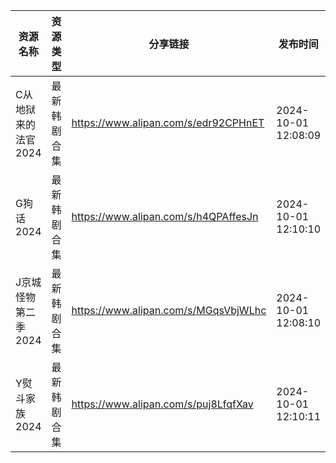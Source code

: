 | 资源名称         | 资源类型   | 分享链接                                 | 发布时间                |
| ------------ | ------ | ------------------------------------ | ------------------- |
| C从地狱来的法官2024 | 最新韩剧合集 | https://www.alipan.com/s/edr92CPHnET | 2024-10-01 12:08:09 |
| G狗话2024      | 最新韩剧合集 | https://www.alipan.com/s/h4QPAffesJn | 2024-10-01 12:10:10 |
| J京城怪物第二季2024 | 最新韩剧合集 | https://www.alipan.com/s/MGqsVbjWLhc | 2024-10-01 12:08:10 |
| Y熨斗家族2024    | 最新韩剧合集 | https://www.alipan.com/s/puj8LfqfXav | 2024-10-01 12:10:11 |
